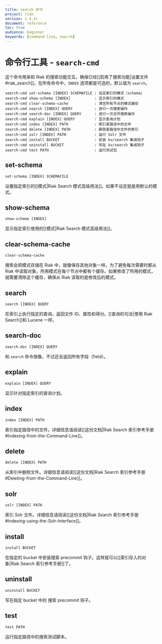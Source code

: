 ```yaml
---
title: search 命令
project: riak
version: 1.4.2+
document: reference
toc: true
audience: beginner
keywords: [command-line, search]
---
```


# 命令行工具 - `search-cmd`

这个命令用来和 Riak 的搜索功能交互。确保已经[[启用了搜索功能|设置文件#riak_search]]。在所有命令中，`INDEX` 选项都是可选的，默认值为 `search`。

    search-cmd set-schema [INDEX] SCHEMAFILE : 设定索引的模式（schema）
    search-cmd show-schema [INDEX]           : 显示索引的模式
    search-cmd clear-schema-cache            : 清空所有节点的模式缓存
    search-cmd search [INDEX] QUERY          : 进行一次搜索操作
    search-cmd search-doc [INDEX] QUERY      : 进行一次文件搜索操作
    search-cmd explain [INDEX] QUERY         : 显示查询计划
    search-cmd index [INDEX] PATH            : 索引某路径中的文件
    search-cmd delete [INDEX] PATH           : 删除某路径中文件的索引
    search-cmd solr [INDEX] PATH             : 运行 Solr 文件
    search-cmd install BUCKET                : 安装 kv/search 集成钩子
    search-cmd uninstall BUCKET              : 写在 kv/search 集成钩子
    search-cmd test PATH                     : 运行测试包

## set-schema

    set-schema [INDEX] SCHEMAFILE

设置指定索引的[[模式|Riak Search 模式高级用法]]。如果不设定就是用默认的模式。

## show-schema

    show-schema [INDEX]

显示指定索引使用的[[模式|Riak Search 模式高级用法]]。

## clear-schema-cache

    clear-schema-cache

搜索会把模式存储在 Riak 中，就像保存其他对象一样。为了避免每次需要时都从 Riak 中读取对象，所用模式在每个节点中都有个缓存。如果修改了所用的模式，就需要清除这个缓存，确保从 Riak 读取的是修改后的模式。

## search

    search [INDEX] QUERY

在索引上执行指定的查询，返回文件 ID、属性和得分。[[查询的句法|使用 Riak Search]]和 Lucene 一样。

## search-doc

    search-doc [INDEX] QUERY

和 `search` 命令很像，不过还会返回所有字段（field）。

## explain

    explain [INDEX] QUERY

显示针对指定索引的查询计划。

## index

    index [INDEX] PATH

索引指定路径中的文件。详细信息请阅读[[这份文档|Riak Search 索引参考手册#Indexing-from-the-Command-Line]]。

## delete

    delete [INDEX] PATH

从索引中删除文件。详细信息请阅读[[这份文档|Riak Search 索引参考手册#Deleting-from-the-Command-Line]]。

## solr

    solr [INDEX] PATH

索引 Solr 文件。详细信息请阅读[[这份文档|Riak Search 索引参考手册#Indexing-using-the-Solr-Interface]]。

## install

    install BUCKET

在指定的 bucket 中安装搜索 precommit 钩子。这样就可以[[索引存入的对象|Riak Search 索引参考手册]]了。

## uninstall

    uninstall BUCKET

写在指定 bucket 中的 搜索 precommit 钩子。

## test

    test PATH

运行指定路径中的搜索测试脚本。

